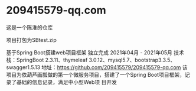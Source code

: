 # 209415579-qq.com
这是一个陈淮的仓库

项目打包为SBtest.zip

基于Spring Boot搭建web项目框架 独立完成 2021年04月 - 2021年05月 技术栈：SpringBoot 2.3.11、thymeleaf 3.0.12、mysql5.7、bootstrap3.3.5、swagger1.5.13 
地址：https://github.com/209415579/209415579-qq.com
该项目为依葫芦画瓢做的第一个微服务项目，搭建了一个Spring Boot项目框架，记录了基础的信息记录，满足中小型Web项 目开发
